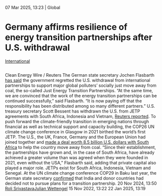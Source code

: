 07 Mar 2025, 13:23
| 
Global
# Germany affirms resilience of energy transition partnerships after U.S. withdrawal
[International](https://www.cleanenergywire.org/topics/International)
## 
Clean Energy Wire / Reuters
The German state secretary Jochen Flasbarth [has said](https://www.bmz.de/de/aktuelles/aktuelle-meldungen/erklaerung-flasbarth-austritt-usa-energiewendepartnerschaften-248272) the government regretted the U.S. withdrawal from international partnerships to support major global polluters’ socially just move away from coal, the so-called Just Energy Transition Partnerships.
“At the same time, we are convinced that the work of the energy transition partnerships can be continued successfully,” said Flasbarth. “It is now paying off that the responsibility has been distributed among so many different partners.” U.S. treasury secretary Scott Bessent has withdrawn the U.S. from JETP agreements with South Africa, Indonesia and Vietnam, [Reuters reported](https://www.reuters.com/sustainability/climate-energy/us-withdrawing-plan-help-major-polluters-move-coal-sources-2025-03-05/).
To push forward the climate-friendly transition in emerging nations through financial as well as technical support and capacity building, the COP26 UN climate change conference in Glasgow in 2021 birthed the world’s first JETP. The U.S., the UK, France, Germany and the European Union had joined together and [made a deal worth 8.5 billion U.S. dollars with South Africa](https://www.reuters.com/business/environment/us-eu-others-will-invest-speed-safricas-transition-clean-energy-biden-2021-11-02/) to help the country move away from coal. 
“Since their establishment, the partnerships have grown and, in the case of South Africa, have already achieved a greater volume than was agreed when they were founded in 2021, even without the USA,” Flasbarth said, adding that private capital also played a major role.
JETPs exist for South Africa, Indonesia, Vietnam and Senegal. At the UN climate change conference COP29 in Baku last year, the German state secretary [confirmed](https://www.cleanenergywire.org/news/india-donor-countries-give-just-energy-transition-partnership-german-official) that India and donor countries had decided not to pursue plans for a transition partnership.
20 Nov 2024, 13:50
[Roli Srivastava](https://www.cleanenergywire.org/about-us-clew-team)[Julian Wettengel](https://www.cleanenergywire.org/about-us-clew-team)
15 Nov 2022, 13:22
22 Jan 2025, 13:19